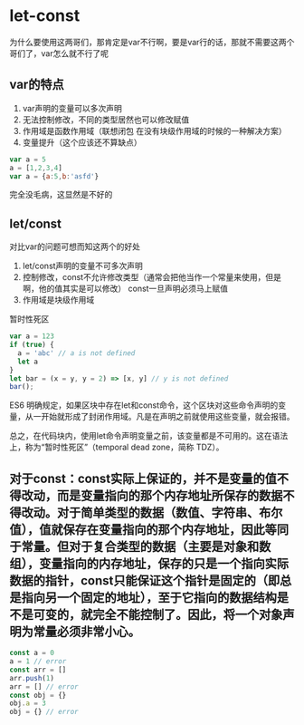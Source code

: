 # let-const
为什么要使用这两哥们，那肯定是var不行啊，要是var行的话，那就不需要这两个哥们了，var怎么就不行了呢

## var的特点
  1. var声明的变量可以多次声明
  2. 无法控制修改，不同的类型居然也可以修改赋值
  3. 作用域是函数作用域（联想闭包 在没有块级作用域的时候的一种解决方案）
  4. 变量提升（这个应该还不算缺点）

  ```js
  var a = 5
  a = [1,2,3,4]
  var a = {a:5,b:'asfd'}
  ```
  完全没毛病，这显然是不好的

## let/const
对比var的问题可想而知这两个的好处
1. let/const声明的变量不可多次声明
2. 控制修改，const不允许修改类型（通常会把他当作一个常量来使用，但是啊，他的值其实是可以修改） const一旦声明必须马上赋值
3. 作用域是块级作用域

暂时性死区
```js
var a = 123
if (true) {
  a = 'abc' // a is not defined
  let a
}
let bar = (x = y, y = 2) => [x, y] // y is not defined
bar();
```
ES6 明确规定，如果区块中存在let和const命令，这个区块对这些命令声明的变量，从一开始就形成了封闭作用域。凡是在声明之前就使用这些变量，就会报错。

总之，在代码块内，使用let命令声明变量之前，该变量都是不可用的。这在语法上，称为“暂时性死区”（temporal dead zone，简称 TDZ）。

## 对于const：const实际上保证的，并不是变量的值不得改动，而是变量指向的那个内存地址所保存的数据不得改动。对于简单类型的数据（数值、字符串、布尔值），值就保存在变量指向的那个内存地址，因此等同于常量。但对于复合类型的数据（主要是对象和数组），变量指向的内存地址，保存的只是一个指向实际数据的指针，const只能保证这个指针是固定的（即总是指向另一个固定的地址），至于它指向的数据结构是不是可变的，就完全不能控制了。因此，将一个对象声明为常量必须非常小心。
```js
const a = 0
a = 1 // error
const arr = []
arr.push(1)
arr = [] // error
const obj = {}
obj.a = 3
obj = {} // error
```

<back-to-top />

